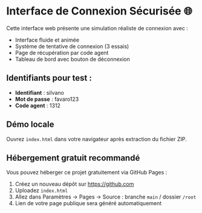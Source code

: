 # Interface de Connexion Sécurisée 🌐

Cette interface web présente une simulation réaliste de connexion avec :
- Interface fluide et animée
- Système de tentative de connexion (3 essais)
- Page de récupération par code agent
- Tableau de bord avec bouton de déconnexion

## Identifiants pour test :
- **Identifiant** : silvano
- **Mot de passe** : favaro123
- **Code agent** : 1312

## Démo locale
Ouvrez `index.html` dans votre navigateur après extraction du fichier ZIP.

## Hébergement gratuit recommandé
Vous pouvez héberger ce projet gratuitement via GitHub Pages :

1. Créez un nouveau dépôt sur https://github.com
2. Uploadez `index.html`
3. Allez dans Paramètres → Pages → Source : branche `main` / dossier `/root`
4. Lien de votre page publique sera généré automatiquement
